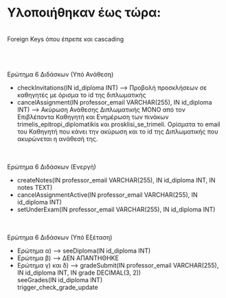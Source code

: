# Υλοποιήθηκαν έως τώρα: 
<br> 
Foreign Keys όπου έπρεπε και cascading
<br> <br> 
<br> <br> 

Ερώτημα 6 Διδάσκων (Υπό Ανάθεση)                                                                                                    
- checkInvitations(IN id_diploma INT)  --> Προβολή προσκλήσεων σε καθηγητές με όρισμα το id της διπλωματικής                            
- cancelAssignment(IN professor_email VARCHAR(255), IN id_diploma INT) --> Ακύρωση Ανάθεσης Διπλωματικής MONO από τον Επιβλέποντα Καθηγητή και Ενημέρωση των πινάκων trimelis_epitropi_diplomatikis και 
  prosklisi_se_trimeli. Oρίσματα το email του Καθηγητή που κάνει την ακύρωση και το id της Διπλωματικής που ακυρώνεται η ανάθεσή της.  

<br> <br> 
Ερώτημα 6 Διδάσκων (Ενεργή)
- createNotes(IN professor_email VARCHAR(255), IN id_diploma INT, IN notes TEXT)
- cancelAssignmentActive(IN professor_email VARCHAR(255), IN id_diploma INT)
- setUnderExam(IN professor_email VARCHAR(255), IN id_diploma INT)


<br> <br> 
Ερώτημα 6 Διδάσκων (Υπό Εξέταση)
- Ερώτημα α)         -->  seeDiploma(IN id_diploma INT)
- Ερώτημα β)         -->  ΔΕΝ ΑΠΑΝΤΗΘΗΚΕ
- Ερώτημα γ) και δ)  -->  gradeSubmit(IN professor_email VARCHAR(255), IN id_diploma INT, IN grade DECIMAL(3, 2))   <br>
                          seeGrades(IN id_diploma INT)              <br>
                          trigger_check_grade_update               <br>
